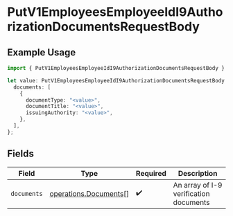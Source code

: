 # PutV1EmployeesEmployeeIdI9AuthorizationDocumentsRequestBody

## Example Usage

```typescript
import { PutV1EmployeesEmployeeIdI9AuthorizationDocumentsRequestBody } from "gusto-embedded/models/operations";

let value: PutV1EmployeesEmployeeIdI9AuthorizationDocumentsRequestBody = {
  documents: [
    {
      documentType: "<value>",
      documentTitle: "<value>",
      issuingAuthority: "<value>",
    },
  ],
};
```

## Fields

| Field                                                          | Type                                                           | Required                                                       | Description                                                    |
| -------------------------------------------------------------- | -------------------------------------------------------------- | -------------------------------------------------------------- | -------------------------------------------------------------- |
| `documents`                                                    | [operations.Documents](../../models/operations/documents.md)[] | :heavy_check_mark:                                             | An array of I-9 verification documents                         |
